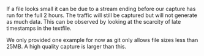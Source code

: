 If a file looks small it can be due to a stream ending before our capture has
run for the full 2 hours. The traffic will still be captured but will not generate as much data.
This can be observed by looking at the scarcity of late timestamps in the textfile.

We only provided one example for now as git only allows file sizes less than 25MB.
A high quality capture is larger than this.
